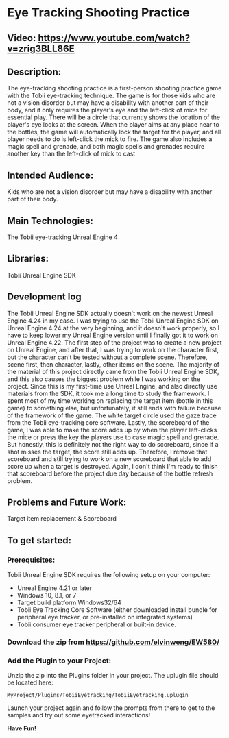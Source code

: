 # Eye Tracking Shooting Practice

## Video: https://www.youtube.com/watch?v=zrig3BLL86E

## Description:
The eye-tracking shooting practice is a first-person shooting practice game with the Tobii eye-tracking technique. The game is for those kids who are not a vision disorder but may have a disability with another part of their body, and it only requires the player's eye and the left-click of mice for essential play. There will be a circle that currently shows the location of the player's eye looks at the screen.  When the player aims at any place near to the bottles, the game will automatically lock the target for the player, and all player needs to do is left-click the mick to fire. The game also includes a magic spell and grenade, and both magic spells and grenades require another key than the left-click of mick to cast.

## Intended Audience:
Kids who are not a vision disorder but may have a disability with another part of their body.

## Main Technologies:
The Tobii eye-tracking
Unreal Engine 4

## Libraries:
Tobii Unreal Engine SDK

## Development log
The Tobii Unreal Engine SDK actually doesn't work on the newest Unreal Engine 4.24 in my case. I was trying to use the Tobii Unreal Engine SDK on Unreal Engine 4.24 at the very beginning, and it doesn't work properly, so I have to keep lower my Unreal Engine version until I finally got it to work on Unreal Engine 4.22. The first step of the project was to create a new project on Unreal Engine, and after that, I was trying to work on the character first, but the character can't be tested without a complete scene. Therefore, scene first, then character, lastly, other items on the scene. The majority of the material of this project directly came from the Tobii Unreal Engine SDK, and this also causes the biggest problem while I was working on the project. Since this is my first-time use Unreal Engine, and also directly use materials from the SDK, it took me a long time to study the framework. I spent most of my time working on replacing the target item (bottle in this game) to something else, but unfortunately, it still ends with failure because of the framework of the game. The white target circle used the gaze trace from the Tobii eye-tracking core software. Lastly, the scoreboard of the game, I was able to make the score adds up by when the player left-clicks the mice or press the key the players use to case magic spell and grenade. But honestly, this is definitely not the right way to do scoreboard, since if a shot misses the target, the score still adds up. Therefore, I remove that scoreboard and still trying to work on a new scoreboard that able to add score up when a target is destroyed. Again, I don't think I'm ready to finish that scoreboard before the project due day because of the bottle refresh problem.

## Problems and Future Work:
Target item replacement & Scoreboard

## To get started:

### Prerequisites:
Tobii Unreal Engine SDK requires the following setup on your computer:

* Unreal Engine 4.21 or later
* Windows 10, 8.1, or 7
* Target build platform Windows32/64
* Tobii Eye Tracking Core Software (either downloaded install bundle for peripheral eye tracker, or pre-installed on integrated systems)
* Tobii consumer eye tracker peripheral or built-in device.

### Download the zip from https://github.com/elvinweng/EW580/

### Add the Plugin to your Project:
Unzip the zip into the Plugins folder in your project. The uplugin file should be located here:

	MyProject/Plugins/TobiiEyetracking/TobiiEyetracking.uplugin

Launch your project again and follow the prompts from there to get to the samples and try out some 
eyetracked interactions!

**Have Fun!**
